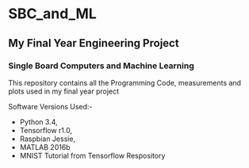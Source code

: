# SBC_and_ML
## My Final Year Engineering Project 
### Single Board Computers and Machine Learning

This repository contains all the Programming Code, measurements and plots used in my final year project

Software Versions Used:- 
* Python 3.4,
* Tensorflow r1.0,
* Raspbian Jessie, 
* MATLAB 2016b
* MNIST Tutorial from Tensorflow Respository
